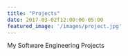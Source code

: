 ```yaml
---
title: "Projects"
date: 2017-03-02T12:00:00-05:00
featured_image: '/images/project.jpg'
---
```

My Software Engineering Projects